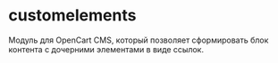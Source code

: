 # customelements
Модуль для OpenCart CMS, который позволяет сформировать блок контента с дочерними элементами в виде ссылок.
